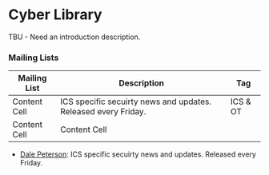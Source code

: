 # Cyber Library

TBU - Need an introduction description. 

### Mailing Lists


| Mailing List  | Description | Tag          |
| ------------- | ------------- |---------|
| Content Cell  | ICS specific secuirty news and updates. Released every Friday.  | ICS & OT |
| Content Cell  | Content Cell  |



- [Dale Peterson](https://dale-peterson.com/digital-bond-archives/): ICS specific secuirty news and updates. Released every Friday. 
